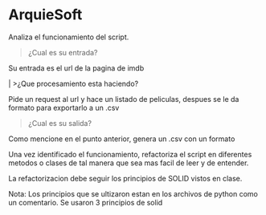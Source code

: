 # ArquieSoft
Analiza el funcionamiento del script.
  >¿Cual es su entrada? 
  
  Su entrada es el url de la pagina de imdb
  
| >¿Que procesamiento esta haciendo?

  Pide un request al url y hace un listado de peliculas, despues se le da formato para exportarlo a un .csv
  
  >¿Cual es su salida?
  
  Como mencione en el punto anterior, genera un .csv con un formato
 
 Una vez identificado el funcionamiento, refactoriza el script en diferentes metodos o clases de tal manera que sea mas facil de leer y de entender.
 
 La refactorizacion debe seguir los principios de SOLID vistos en clase.
 
 Nota: Los principios que se ultizaron estan en los archivos de python como un comentario. Se usaron 3 principios de solid
